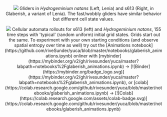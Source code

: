 <p align="center">
<img src="https://raw.githubusercontent.com/riveSunder/yuca/master/assets/supplemental_artifact_2_gliders.gif">
Gliders in <em>Hydrogeminium natans</em> (Left, Lenia) and s613 (Right, in Glaberish, a variant of Lenia). The fast/wobbly gliders have similar behavior but different cell state values. 
</p>



<p align="center">
<img src="https://raw.githubusercontent.com/riveSunder/yuca/master/assets/glaberish/random_init_s613_gem.gif">
Cellular automata rollouts for s613 (left) and <em>Hydrogeminium natans</em>, 155 time steps with 'typical' (random uniform) initial grid states. Grids start out the same. To experiment with your own starting conditions (and observe spatial entropy over time as well) try out the [Animations notebook](https://github.com/riveSunder/yuca/blob/master/notebooks/glaberish_animations.ipynb) onliner with [mybinder](https://mybinder.org/v2/gh/rivesunder/yuca/master?labpath=notebooks%2Fglaberish_animations.ipynb) -> [![Binder](https://mybinder.org/badge_logo.svg)](https://mybinder.org/v2/gh/rivesunder/yuca/master?labpath=notebooks%2Fglaberish_animations.ipynb), or [colab](https://colab.research.google.com/github/rivesunder/yuca/blob/master/notebooks/glaberish_animations.ipynb) -> [![Colab](https://colab.research.google.com/assets/colab-badge.svg)](https://colab.research.google.com/github/rivesunder/yuca/blob/master/notebooks/glaberish_animations.ipynb) 
</p>

